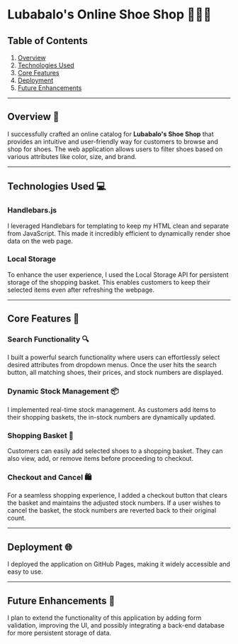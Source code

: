 # Lubabalo's Online Shoe Shop 🥿👟👢

## Table of Contents

1. [Overview](#overview)
2. [Technologies Used](#technologies-used)
3. [Core Features](#core-features)
4. [Deployment](#deployment)
5. [Future Enhancements](#future-enhancements)

---

## Overview 📝

I successfully crafted an online catalog for **Lubabalo's Shoe Shop** that provides an intuitive and user-friendly way for customers to browse and shop for shoes. The web application allows users to filter shoes based on various attributes like color, size, and brand.

---

## Technologies Used 💻

### Handlebars.js 
I leveraged Handlebars for templating to keep my HTML clean and separate from JavaScript. This made it incredibly efficient to dynamically render shoe data on the web page.

### Local Storage
To enhance the user experience, I used the Local Storage API for persistent storage of the shopping basket. This enables customers to keep their selected items even after refreshing the webpage.

---

## Core Features 🌟

### Search Functionality 🔍
I built a powerful search functionality where users can effortlessly select desired attributes from dropdown menus. Once the user hits the search button, all matching shoes, their prices, and stock numbers are displayed.

### Dynamic Stock Management 📦
I implemented real-time stock management. As customers add items to their shopping baskets, the in-stock numbers are dynamically updated.

### Shopping Basket 🛒
Customers can easily add selected shoes to a shopping basket. They can also view, add, or remove items before proceeding to checkout.

### Checkout and Cancel 🛍️
For a seamless shopping experience, I added a checkout button that clears the basket and maintains the adjusted stock numbers. If a user wishes to cancel the basket, the stock numbers are reverted back to their original count.

---

## Deployment 🌐

I deployed the application on GitHub Pages, making it widely accessible and easy to use. 

---

## Future Enhancements 🚀

I plan to extend the functionality of this application by adding form validation, improving the UI, and possibly integrating a back-end database for more persistent storage of data.


